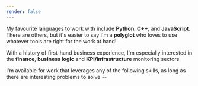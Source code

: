 ```yaml
---
render: false
---
```


My favourite languages to work with include **Python**, **C++**, and **JavaScript**. There are others, but it's easier to say I'm a **polyglot** who loves to use whatever tools are right for the work at hand!

With a history of first-hand business experience, I'm especially interested in the **finance**, **business logic** and **KPI/infrastructure** monitoring sectors.

I'm available for work that leverages any of the following skills, as long as there are interesting problems to solve --
